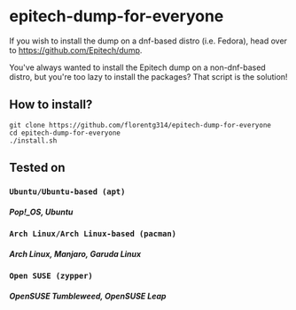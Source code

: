# epitech-dump-for-everyone

If you wish to install the dump on a dnf-based distro (i.e. Fedora), head over to https://github.com/Epitech/dump.

You've always wanted to install the Epitech dump on a non-dnf-based distro, but you're too lazy to install the packages? That script is the solution!

## How to install?

```shell
git clone https://github.com/florentg314/epitech-dump-for-everyone
cd epitech-dump-for-everyone
./install.sh
```

## Tested on

### `Ubuntu/Ubuntu-based (apt)`
##### Pop!_OS, Ubuntu

### `Arch Linux/Arch Linux-based (pacman)`
##### Arch Linux, Manjaro, Garuda Linux

### `Open SUSE (zypper)`
##### OpenSUSE Tumbleweed, OpenSUSE Leap